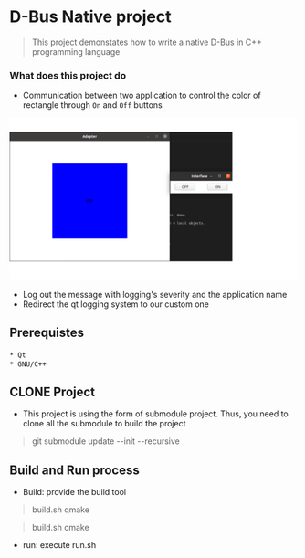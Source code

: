 # D-Bus Native project
>This project demonstates how to write a native D-Bus in C++ programming language

### What does this project do
* Communication between two application to control the color of rectangle through `On` and `Off` buttons

![The communication between 2 applications](docs/assets/Image.png)

* Log out the message with logging's severity and the application name
* Redirect the qt logging system to our custom one

## Prerequistes
    * Qt 
    * GNU/C++
## CLONE Project
* This project is using the form of submodule project. Thus, you need to clone all the submodule to build the project
> git submodule update --init --recursive
## Build and Run process
* Build: provide the build tool
> build.sh qmake

> build.sh cmake

* run: execute run.sh